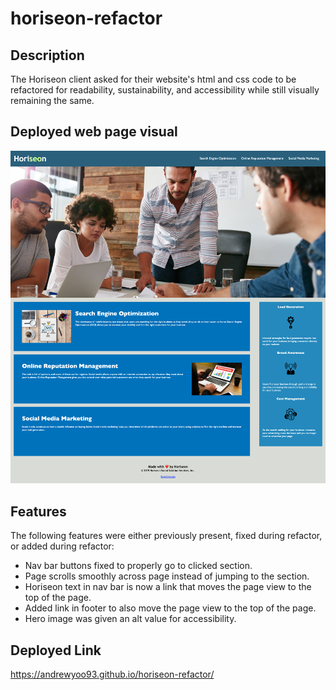 # horiseon-refactor
## Description
The Horiseon client asked for their website's html and css code to be refactored for readability, sustainability, and accessibility while still visually remaining the same.

## Deployed web page visual
![alt text](./assets/images/horiseon-full-page.png)

## Features
The following features were either previously present, fixed during refactor, or added during refactor:
* Nav bar buttons fixed to properly go to clicked section.
* Page scrolls smoothly across page instead of jumping to the section.
* Horiseon text in nav bar is now a link that moves the page view to the top of the page.
* Added link in footer to also move the page view to the top of the page.
* Hero image was given an alt value for accessibility.

## Deployed Link
https://andrewyoo93.github.io/horiseon-refactor/
